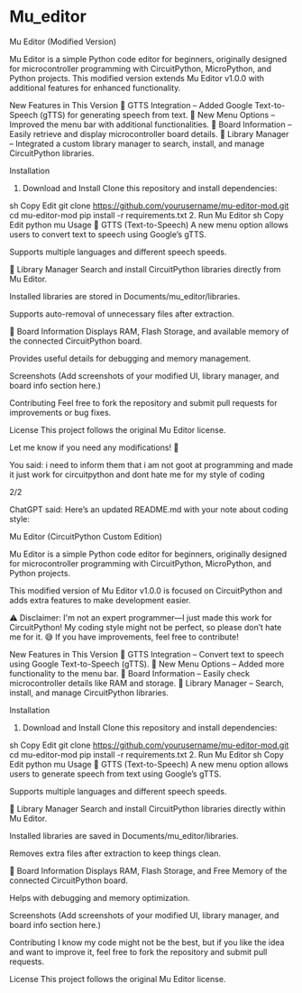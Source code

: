 # Mu_editor
Mu Editor (Modified Version)

Mu Editor is a simple Python code editor for beginners, originally designed for microcontroller programming with CircuitPython, MicroPython, and Python projects. This modified version extends Mu Editor v1.0.0 with additional features for enhanced functionality.

New Features in This Version
🔹 GTTS Integration – Added Google Text-to-Speech (gTTS) for generating speech from text.
🔹 New Menu Options – Improved the menu bar with additional functionalities.
🔹 Board Information – Easily retrieve and display microcontroller board details.
🔹 Library Manager – Integrated a custom library manager to search, install, and manage CircuitPython libraries.

Installation
1. Download and Install
Clone this repository and install dependencies:

sh
Copy
Edit
git clone https://github.com/yourusername/mu-editor-mod.git
cd mu-editor-mod
pip install -r requirements.txt
2. Run Mu Editor
sh
Copy
Edit
python mu
Usage
📌 GTTS (Text-to-Speech)
A new menu option allows users to convert text to speech using Google’s gTTS.

Supports multiple languages and different speech speeds.

📌 Library Manager
Search and install CircuitPython libraries directly from Mu Editor.

Installed libraries are stored in Documents/mu_editor/libraries.

Supports auto-removal of unnecessary files after extraction.

📌 Board Information
Displays RAM, Flash Storage, and available memory of the connected CircuitPython board.

Provides useful details for debugging and memory management.

Screenshots
(Add screenshots of your modified UI, library manager, and board info section here.)

Contributing
Feel free to fork the repository and submit pull requests for improvements or bug fixes.

License
This project follows the original Mu Editor license.

Let me know if you need any modifications! 🚀







You said:
i need to inform them that i am not goot at programming and made it just work for circuitpython and dont hate me for my style of coding 



2/2

ChatGPT said:
Here’s an updated README.md with your note about coding style:

Mu Editor (CircuitPython Custom Edition)

Mu Editor is a simple Python code editor for beginners, originally designed for microcontroller programming with CircuitPython, MicroPython, and Python projects.

This modified version of Mu Editor v1.0.0 is focused on CircuitPython and adds extra features to make development easier.

⚠️ Disclaimer: I'm not an expert programmer—I just made this work for CircuitPython! My coding style might not be perfect, so please don’t hate me for it. 😅 If you have improvements, feel free to contribute!

New Features in This Version
🔹 GTTS Integration – Convert text to speech using Google Text-to-Speech (gTTS).
🔹 New Menu Options – Added more functionality to the menu bar.
🔹 Board Information – Easily check microcontroller details like RAM and storage.
🔹 Library Manager – Search, install, and manage CircuitPython libraries.

Installation
1. Download and Install
Clone this repository and install dependencies:

sh
Copy
Edit
git clone https://github.com/yourusername/mu-editor-mod.git
cd mu-editor-mod
pip install -r requirements.txt
2. Run Mu Editor
sh
Copy
Edit
python mu
Usage
📌 GTTS (Text-to-Speech)
A new menu option allows users to generate speech from text using Google’s gTTS.

Supports multiple languages and different speech speeds.

📌 Library Manager
Search and install CircuitPython libraries directly within Mu Editor.

Installed libraries are saved in Documents/mu_editor/libraries.

Removes extra files after extraction to keep things clean.

📌 Board Information
Displays RAM, Flash Storage, and Free Memory of the connected CircuitPython board.

Helps with debugging and memory optimization.

Screenshots
(Add screenshots of your modified UI, library manager, and board info section here.)

Contributing
I know my code might not be the best, but if you like the idea and want to improve it, feel free to fork the repository and submit pull requests.

License
This project follows the original Mu Editor license.
